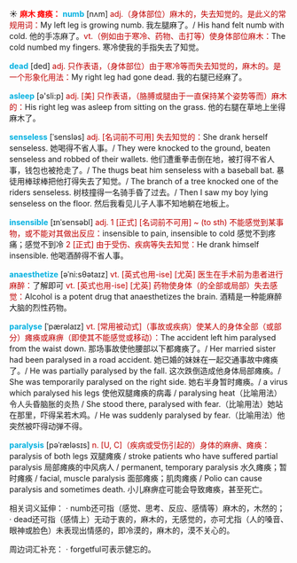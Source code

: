 ☀ <font color="red">**麻木 瘫痪：**</font>
<font color="sky blue">**numb**</font> [nʌm] 
<font color="#c00000">adj.（身体部位）麻木的，失去知觉的。是此义的常规用词：</font>My left leg is growing numb. 我左腿麻了。/ His hand felt numb with cold. 他的手冻麻了。<font color="#c00000">vt.（例如由于寒冷、药物、击打等）使身体部位麻木：</font>The cold numbed my fingers. 寒冷使我的手指失去了知觉。

<font color="sky blue">**dead**</font> [ded] 
<font color="#c00000">adj. 只作表语，（身体部位）由于寒冷等而失去知觉的，麻木的。是一个形象化用法：</font>My right leg had gone dead. 我的右腿已经麻了。

<font color="sky blue">**asleep**</font> [ə'sli:p] 
<font color="#c00000">adj. [美] 只作表语，（胳膊或腿由于一直保持某个姿势等而）麻木的：</font>His right leg was asleep from sitting on the grass. 他的右腿在草地上坐得麻木了。
           
<font color="sky blue">**senseless**</font> [ˈsensləs]
<font color="#c00000">adj. [名词前不可用] 失去知觉的：</font>She drank herself senseless. 她喝得不省人事。/ They were knocked to the ground, beaten senseless and robbed of their wallets. 他们遭重拳击倒在地，被打得不省人事，钱包也被抢走了。/ The thugs beat him senseless with a baseball bat. 暴徒用棒球棒把他打得失去了知觉。/ The branch of a tree knocked one of the riders senseless. 树枝撞得一名骑手昏了过去。/ Then I saw my boy lying senseless on the floor. 然后我看见儿子人事不知地躺在地板上。

<font color="sky blue">**insensible**</font> [ɪnˈsensəbl]
<font color="#c00000">adj. 1 [正式] [名词前不可用] ~ (to sth) 不能感觉到某事物，或不能对其做出反应：</font>insensible to pain, insensible to cold 感觉不到疼痛；感觉不到冷 <font color="#c00000">2 [正式] 由于受伤、疾病等失去知觉：</font>He drank himself insensible. 他喝酒醉得不省人事。

<font color="sky blue">**anaesthetize**</font> [əˈni:sθətaɪz]
<font color="#c00000">vt. [英式也用-ise] [尤英] 医生在手术前为患者进行麻醉：</font>了解即可 <font color="#c00000">vt. [英式也用-ise] [尤英] 药物使身体（的全部或局部）失去感觉：</font>Alcohol is a potent drug that anaesthetizes the brain. 酒精是一种能麻醉大脑的烈性药物。

<font color="sky blue">**paralyse**</font> [ˈpærəlaɪz]
<font color="#c00000">vt. [常用被动式]（事故或疾病）使某人的身体全部（或部分）瘫痪或麻痹（即使其不能感觉或移动）：</font>The accident left him paralysed from the waist down. 那场事故使他腰部以下都瘫痪了。/ Her married sister had been paralysed in a road accident. 她已婚的妹妹在一起交通事故中瘫痪了。/ He was partially paralysed by the fall. 这次跌倒造成他身体局部瘫痪。/ She was temporarily paralysed on the right side. 她右半身暂时瘫痪。/ a virus which paralysed his legs 使他双腿瘫痪的病毒 / paralysing heat（比喻用法）令人头昏脑胀的炎热 / She stood there, paralysed with fear.（比喻用法）她站在那里，吓得呆若木鸡。/ He was suddenly paralysed by fear.（比喻用法）他突然被吓得动弹不得。

<font color="sky blue">**paralysis**</font> [pəˈræləsɪs]
<font color="#c00000">n. [U, C]（疾病或受伤引起的）身体的麻痹、瘫痪：</font>paralysis of both legs 双腿瘫痪 / stroke patients who have suffered partial paralysis 局部瘫痪的中风病人 / permanent, temporary paralysis 水久瘫痪；暂时瘫痪 / facial, muscle paralysis 面部瘫痪；肌肉瘫痪 / Polio can cause paralysis and sometimes death. 小儿麻痹症可能会导致瘫痪，甚至死亡。

相关词义延伸：
· numb还可指（感觉、思考、反应、感情等）麻木的，木然的；
· dead还可指（感情上）无动于衷的，麻木的，无感觉的，亦可尤指（人的嗓音、眼神或脸色）未表现出情感的，即冷漠的，麻木的，漠不关心的。

周边词汇补充：
· forgetful可表示健忘的。
